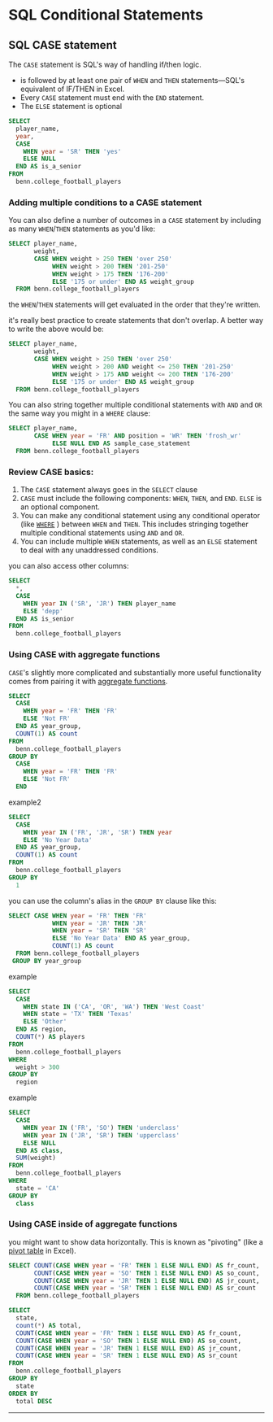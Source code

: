 # SQL Conditional Statements

## SQL CASE statement

The `CASE` statement is SQL's way of handling if/then logic.

-  is followed by at least one pair of `WHEN` and `THEN` statements—SQL's equivalent of IF/THEN in Excel.
-  Every `CASE` statement must end with the `END` statement. 
-  The `ELSE` statement is optional

```sql
SELECT
  player_name,
  year,
  CASE
    WHEN year = 'SR' THEN 'yes'
    ELSE NULL
  END AS is_a_senior
FROM
  benn.college_football_players
```

### Adding multiple conditions to a CASE statement

You can also define a number of outcomes in a `CASE` statement by including as many `WHEN`/`THEN` statements as you'd like:

```sql
SELECT player_name,
       weight,
       CASE WHEN weight > 250 THEN 'over 250'
            WHEN weight > 200 THEN '201-250'
            WHEN weight > 175 THEN '176-200'
            ELSE '175 or under' END AS weight_group
  FROM benn.college_football_players
```

the `WHEN`/`THEN` statements will get evaluated in the order that they're written. 

it's really best practice to create statements that don't overlap. A better way to write the above would be:

```sql
SELECT player_name,
       weight,
       CASE WHEN weight > 250 THEN 'over 250'
            WHEN weight > 200 AND weight <= 250 THEN '201-250'
            WHEN weight > 175 AND weight <= 200 THEN '176-200'
            ELSE '175 or under' END AS weight_group
  FROM benn.college_football_players
```

You can also string together multiple conditional statements with `AND` and `OR` the same way you might in a `WHERE` clause:

```sql
SELECT player_name,
       CASE WHEN year = 'FR' AND position = 'WR' THEN 'frosh_wr'
            ELSE NULL END AS sample_case_statement
  FROM benn.college_football_players
```

### Review CASE basics:

1. The `CASE` statement always goes in the `SELECT` clause
2. `CASE` must include the following components: `WHEN`, `THEN`, and `END`. `ELSE` is an optional component.
3. You can make any conditional statement using any conditional operator (like [`WHERE`](https://mode.com/sql-tutorial/sql-where) ) between `WHEN` and `THEN`. This includes stringing together multiple conditional statements using `AND` and `OR`.
4. You can include multiple `WHEN` statements, as well as an `ELSE` statement to deal with any unaddressed conditions.



you can also access other columns:

```sql
SELECT
  *,
  CASE
    WHEN year IN ('SR', 'JR') THEN player_name
    ELSE 'depp'
  END AS is_senior
FROM
  benn.college_football_players
```

### Using CASE with aggregate functions

`CASE`'s slightly more complicated and substantially more useful functionality comes from pairing it with [aggregate functions](https://mode.com/sql-tutorial/sql-aggregate-functions). 

```sql
SELECT
  CASE
    WHEN year = 'FR' THEN 'FR'
    ELSE 'Not FR'
  END AS year_group,
  COUNT(1) AS count
FROM
  benn.college_football_players
GROUP BY
  CASE
    WHEN year = 'FR' THEN 'FR'
    ELSE 'Not FR'
  END
```



example2

```sql
SELECT
  CASE
    WHEN year IN ('FR', 'JR', 'SR') THEN year
    ELSE 'No Year Data'
  END AS year_group,
  COUNT(1) AS count
FROM
  benn.college_football_players
GROUP BY
  1
```

 you can use the column's alias in the `GROUP BY` clause like this:

```sql
SELECT CASE WHEN year = 'FR' THEN 'FR'
            WHEN year = 'JR' THEN 'JR'
            WHEN year = 'SR' THEN 'SR'
            ELSE 'No Year Data' END AS year_group,
            COUNT(1) AS count
  FROM benn.college_football_players
 GROUP BY year_group
```



example

```sql
SELECT
  CASE
    WHEN state IN ('CA', 'OR', 'WA') THEN 'West Coast'
    WHEN state = 'TX' THEN 'Texas'
    ELSE 'Other'
  END AS region,
  COUNT(*) AS players
FROM
  benn.college_football_players
WHERE
  weight > 300
GROUP BY
  region
```

example

```sql
SELECT
  CASE
    WHEN year IN ('FR', 'SO') THEN 'underclass'
    WHEN year IN ('JR', 'SR') THEN 'upperclass'
    ELSE NULL
  END AS class,
  SUM(weight)
FROM
  benn.college_football_players
WHERE
  state = 'CA'
GROUP BY
  class
```

### Using CASE inside of aggregate functions

you might want to show data horizontally. This is known as "pivoting" (like a [pivot table](https://en.wikipedia.org/wiki/Pivot_table) in Excel). 

```sql
SELECT COUNT(CASE WHEN year = 'FR' THEN 1 ELSE NULL END) AS fr_count,
       COUNT(CASE WHEN year = 'SO' THEN 1 ELSE NULL END) AS so_count,
       COUNT(CASE WHEN year = 'JR' THEN 1 ELSE NULL END) AS jr_count,
       COUNT(CASE WHEN year = 'SR' THEN 1 ELSE NULL END) AS sr_count
  FROM benn.college_football_players
```

```sql
SELECT
  state,
  count(*) AS total,
  COUNT(CASE WHEN year = 'FR' THEN 1 ELSE NULL END) AS fr_count,
  COUNT(CASE WHEN year = 'SO' THEN 1 ELSE NULL END) AS so_count,
  COUNT(CASE WHEN year = 'JR' THEN 1 ELSE NULL END) AS jr_count,
  COUNT(CASE WHEN year = 'SR' THEN 1 ELSE NULL END) AS sr_count
FROM
  benn.college_football_players
GROUP BY
  state
ORDER BY
  total DESC
```





------

